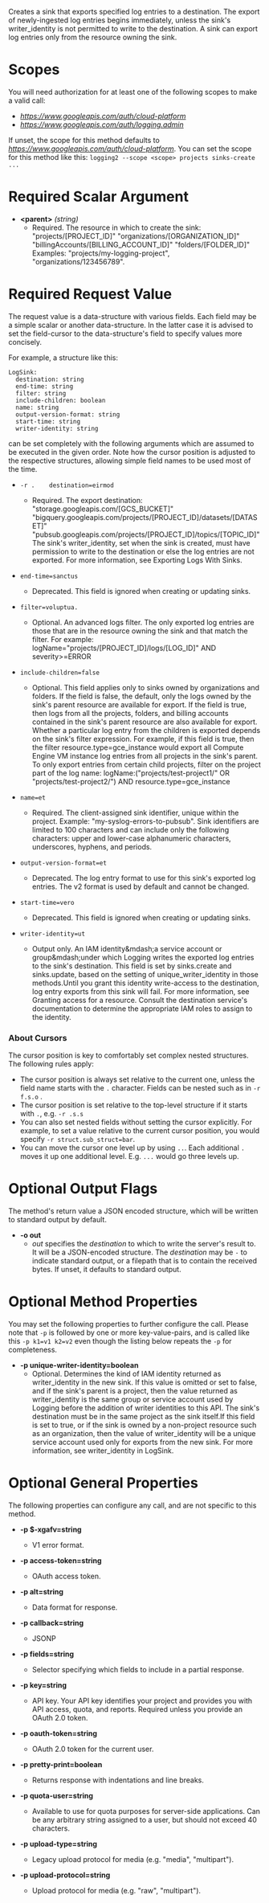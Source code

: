 Creates a sink that exports specified log entries to a destination. The export of newly-ingested log entries begins immediately, unless the sink&#39;s writer_identity is not permitted to write to the destination. A sink can export log entries only from the resource owning the sink.
# Scopes

You will need authorization for at least one of the following scopes to make a valid call:

* *https://www.googleapis.com/auth/cloud-platform*
* *https://www.googleapis.com/auth/logging.admin*

If unset, the scope for this method defaults to *https://www.googleapis.com/auth/cloud-platform*.
You can set the scope for this method like this: `logging2 --scope <scope> projects sinks-create ...`
# Required Scalar Argument
* **&lt;parent&gt;** *(string)*
    - Required. The resource in which to create the sink:
        &#34;projects/[PROJECT_ID]&#34;
        &#34;organizations/[ORGANIZATION_ID]&#34;
        &#34;billingAccounts/[BILLING_ACCOUNT_ID]&#34;
        &#34;folders/[FOLDER_ID]&#34;
        Examples: &#34;projects/my-logging-project&#34;, &#34;organizations/123456789&#34;.
# Required Request Value

The request value is a data-structure with various fields. Each field may be a simple scalar or another data-structure.
In the latter case it is advised to set the field-cursor to the data-structure's field to specify values more concisely.

For example, a structure like this:
```
LogSink:
  destination: string
  end-time: string
  filter: string
  include-children: boolean
  name: string
  output-version-format: string
  start-time: string
  writer-identity: string

```

can be set completely with the following arguments which are assumed to be executed in the given order. Note how the cursor position is adjusted to the respective structures, allowing simple field names to be used most of the time.

* `-r .    destination=eirmod`
    - Required. The export destination:
        &#34;storage.googleapis.com/[GCS_BUCKET]&#34;
        &#34;bigquery.googleapis.com/projects/[PROJECT_ID]/datasets/[DATASET]&#34;
        &#34;pubsub.googleapis.com/projects/[PROJECT_ID]/topics/[TOPIC_ID]&#34;
        The sink&#39;s writer_identity, set when the sink is created, must have permission to write to the destination or else the log entries are not exported. For more information, see Exporting Logs With Sinks.
* `end-time=sanctus`
    - Deprecated. This field is ignored when creating or updating sinks.
* `filter=voluptua.`
    - Optional. An advanced logs filter. The only exported log entries are those that are in the resource owning the sink and that match the filter. For example:
        logName=&#34;projects/[PROJECT_ID]/logs/[LOG_ID]&#34; AND severity&gt;=ERROR
        
* `include-children=false`
    - Optional. This field applies only to sinks owned by organizations and folders. If the field is false, the default, only the logs owned by the sink&#39;s parent resource are available for export. If the field is true, then logs from all the projects, folders, and billing accounts contained in the sink&#39;s parent resource are also available for export. Whether a particular log entry from the children is exported depends on the sink&#39;s filter expression. For example, if this field is true, then the filter resource.type=gce_instance would export all Compute Engine VM instance log entries from all projects in the sink&#39;s parent. To only export entries from certain child projects, filter on the project part of the log name:
        logName:(&#34;projects/test-project1/&#34; OR &#34;projects/test-project2/&#34;) AND
        resource.type=gce_instance
        
* `name=et`
    - Required. The client-assigned sink identifier, unique within the project. Example: &#34;my-syslog-errors-to-pubsub&#34;. Sink identifiers are limited to 100 characters and can include only the following characters: upper and lower-case alphanumeric characters, underscores, hyphens, and periods.
* `output-version-format=et`
    - Deprecated. The log entry format to use for this sink&#39;s exported log entries. The v2 format is used by default and cannot be changed.
* `start-time=vero`
    - Deprecated. This field is ignored when creating or updating sinks.
* `writer-identity=ut`
    - Output only. An IAM identity&amp;mdash;a service account or group&amp;mdash;under which Logging writes the exported log entries to the sink&#39;s destination. This field is set by sinks.create and sinks.update, based on the setting of unique_writer_identity in those methods.Until you grant this identity write-access to the destination, log entry exports from this sink will fail. For more information, see Granting access for a resource. Consult the destination service&#39;s documentation to determine the appropriate IAM roles to assign to the identity.


### About Cursors

The cursor position is key to comfortably set complex nested structures. The following rules apply:

* The cursor position is always set relative to the current one, unless the field name starts with the `.` character. Fields can be nested such as in `-r f.s.o` .
* The cursor position is set relative to the top-level structure if it starts with `.`, e.g. `-r .s.s`
* You can also set nested fields without setting the cursor explicitly. For example, to set a value relative to the current cursor position, you would specify `-r struct.sub_struct=bar`.
* You can move the cursor one level up by using `..`. Each additional `.` moves it up one additional level. E.g. `...` would go three levels up.


# Optional Output Flags

The method's return value a JSON encoded structure, which will be written to standard output by default.

* **-o out**
    - *out* specifies the *destination* to which to write the server's result to.
      It will be a JSON-encoded structure.
      The *destination* may be `-` to indicate standard output, or a filepath that is to contain the received bytes.
      If unset, it defaults to standard output.
# Optional Method Properties

You may set the following properties to further configure the call. Please note that `-p` is followed by one 
or more key-value-pairs, and is called like this `-p k1=v1 k2=v2` even though the listing below repeats the
`-p` for completeness.

* **-p unique-writer-identity=boolean**
    - Optional. Determines the kind of IAM identity returned as writer_identity in the new sink. If this value is omitted or set to false, and if the sink&#39;s parent is a project, then the value returned as writer_identity is the same group or service account used by Logging before the addition of writer identities to this API. The sink&#39;s destination must be in the same project as the sink itself.If this field is set to true, or if the sink is owned by a non-project resource such as an organization, then the value of writer_identity will be a unique service account used only for exports from the new sink. For more information, see writer_identity in LogSink.

# Optional General Properties

The following properties can configure any call, and are not specific to this method.

* **-p $-xgafv=string**
    - V1 error format.

* **-p access-token=string**
    - OAuth access token.

* **-p alt=string**
    - Data format for response.

* **-p callback=string**
    - JSONP

* **-p fields=string**
    - Selector specifying which fields to include in a partial response.

* **-p key=string**
    - API key. Your API key identifies your project and provides you with API access, quota, and reports. Required unless you provide an OAuth 2.0 token.

* **-p oauth-token=string**
    - OAuth 2.0 token for the current user.

* **-p pretty-print=boolean**
    - Returns response with indentations and line breaks.

* **-p quota-user=string**
    - Available to use for quota purposes for server-side applications. Can be any arbitrary string assigned to a user, but should not exceed 40 characters.

* **-p upload-type=string**
    - Legacy upload protocol for media (e.g. &#34;media&#34;, &#34;multipart&#34;).

* **-p upload-protocol=string**
    - Upload protocol for media (e.g. &#34;raw&#34;, &#34;multipart&#34;).
